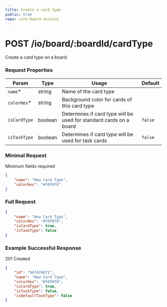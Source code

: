 ```yaml
---
title: Create a card type
public: true
repo: core-board-service
---
```

# POST /io/board/:boardId/cardType
Create a card type on a board.

### Request Properties
|Param|Type|Usage|Default|
|---|---|---|---|
|`name`*|string|Name of the card type||
|`colorHex`*|string|Background color for cards of this card type||
|`isCardType`|boolean|Determines if card type will be used for standard cards on a board|`false`|
|`isTaskType`|boolean|Determines if card type will be used for task cards|`false`|

### Minimal Request
Minimum fields required
```json
{
    "name": "New Card Type",
    "colorHex": "#f0f0f0"
}
```

### Full Request
```json
{
    "name": "New Card Type",
    "colorHex": "#f0f0f0",
    "isCardType": true,
    "isTaskType": false
}
```

### Example Successful Response
201 Created

```json
{
    "id": "947429871",
    "name": "New Card Type",
    "colorHex": "#f0f0f0",
    "isCardType": true,
    "isTaskType": false,
    "isDefaultTaskType": false
}
```

